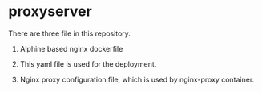 # proxyserver

There are three file in this repository.

1. Alphine based nginx dockerfile

2. This yaml file is used for the deployment.

3. Nginx proxy configuration file, which is used by nginx-proxy container.

